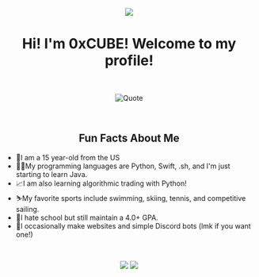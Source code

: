 <p align="center">
  <img src="https://user-images.githubusercontent.com/94565160/148251999-81266efa-04a4-4c97-b2e9-a0645f139b21.png" />
</p align="center">

<h1 align="center">Hi! I'm 0xCUBE! Welcome to my profile!</h1>
<br>

<p align="center">
  <img src="https://quotes-github-readme.vercel.app/api?type=horizontal&theme=dark" alt="Quote" />
</p align="center">
<br>

<h2 align="center">Fun Facts About Me</h2>
<p>
  <ul>
    <li>🧍I am a 15 year-old from the US</li>
    <li>👨‍💻My programming languages are Python, Swift, .sh, and I'm just starting to learn Java.</li>
    <li>📈I am also learning algorithmic trading with Python!</li>
    <li>⛷️My favorite sports include swimming, skiing, tennis, and competitive sailing.</li>
    <li>💯I hate school but still maintain a 4.0+ GPA.</li>
    <li>🤖I occasionally make websites and simple Discord bots (lmk if you want one!)</li>
  </ul>
</p>
<br>

<p align = "center">
  <img  src = "https://github-readme-stats.vercel.app/api?username=0xCUB3&show_icons=true&theme=radical">
  <img src = "https://github-readme-stats.vercel.app/api/top-langs/?username=0xCUB3&theme=radical">
</p>
